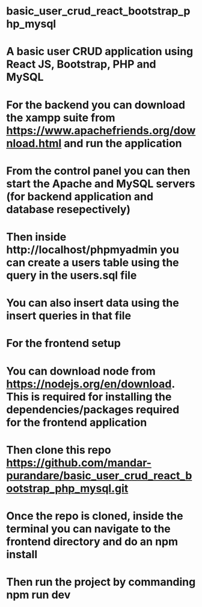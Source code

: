 # basic_user_crud_react_bootstrap_php_mysql
# A basic user CRUD application using React JS, Bootstrap, PHP and MySQL

# For the backend you can download the xampp suite from https://www.apachefriends.org/download.html and run the application 
# From the control panel you can then start the Apache and MySQL servers (for backend application and database resepectively)
# Then inside http://localhost/phpmyadmin you can create a users table using the query in the users.sql file
# You can also insert data using the insert queries in that file

# For the frontend setup 
# You can download node from https://nodejs.org/en/download. This is required for installing the dependencies/packages required for the frontend application
# Then clone this repo https://github.com/mandar-purandare/basic_user_crud_react_bootstrap_php_mysql.git
# Once the repo is cloned, inside the terminal you can navigate to the frontend directory and do an npm install
# Then run the project by commanding npm run dev


